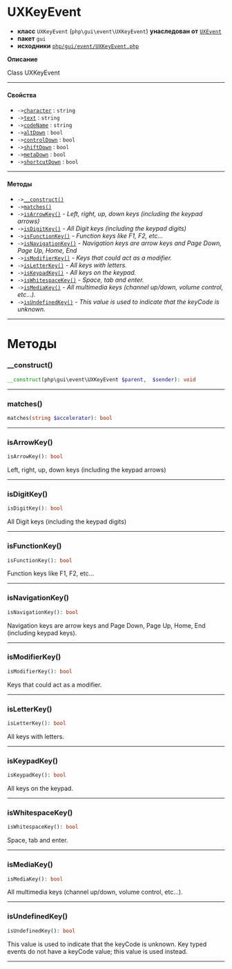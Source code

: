 # UXKeyEvent

- **класс** `UXKeyEvent` (`php\gui\event\UXKeyEvent`) **унаследован от** [`UXEvent`](api-docs/classes/php/gui/event/UXEvent.ru.md)
- **пакет** `gui`
- **исходники** [`php/gui/event/UXKeyEvent.php`](./src/main/resources/JPHP-INF/sdk/php/gui/event/UXKeyEvent.php)

**Описание**

Class UXKeyEvent

---

#### Свойства

- `->`[`character`](#prop-character) : `string`
- `->`[`text`](#prop-text) : `string`
- `->`[`codeName`](#prop-codename) : `string`
- `->`[`altDown`](#prop-altdown) : `bool`
- `->`[`controlDown`](#prop-controldown) : `bool`
- `->`[`shiftDown`](#prop-shiftdown) : `bool`
- `->`[`metaDown`](#prop-metadown) : `bool`
- `->`[`shortcutDown`](#prop-shortcutdown) : `bool`

---

#### Методы

- `->`[`__construct()`](#method-__construct)
- `->`[`matches()`](#method-matches)
- `->`[`isArrowKey()`](#method-isarrowkey) - _Left, right, up, down keys (including the keypad arrows)_
- `->`[`isDigitKey()`](#method-isdigitkey) - _All Digit keys (including the keypad digits)_
- `->`[`isFunctionKey()`](#method-isfunctionkey) - _Function keys like F1, F2, etc..._
- `->`[`isNavigationKey()`](#method-isnavigationkey) - _Navigation keys are arrow keys and Page Down, Page Up, Home, End_
- `->`[`isModifierKey()`](#method-ismodifierkey) - _Keys that could act as a modifier._
- `->`[`isLetterKey()`](#method-isletterkey) - _All keys with letters._
- `->`[`isKeypadKey()`](#method-iskeypadkey) - _All keys on the keypad._
- `->`[`isWhitespaceKey()`](#method-iswhitespacekey) - _Space, tab and enter._
- `->`[`isMediaKey()`](#method-ismediakey) - _All multimedia keys (channel up/down, volume control, etc...)._
- `->`[`isUndefinedKey()`](#method-isundefinedkey) - _This value is used to indicate that the keyCode is unknown._

---
# Методы

<a name="method-__construct"></a>

### __construct()
```php
__construct(php\gui\event\UXKeyEvent $parent,  $sender): void
```

---

<a name="method-matches"></a>

### matches()
```php
matches(string $accelerator): bool
```

---

<a name="method-isarrowkey"></a>

### isArrowKey()
```php
isArrowKey(): bool
```
Left, right, up, down keys (including the keypad arrows)

---

<a name="method-isdigitkey"></a>

### isDigitKey()
```php
isDigitKey(): bool
```
All Digit keys (including the keypad digits)

---

<a name="method-isfunctionkey"></a>

### isFunctionKey()
```php
isFunctionKey(): bool
```
Function keys like F1, F2, etc...

---

<a name="method-isnavigationkey"></a>

### isNavigationKey()
```php
isNavigationKey(): bool
```
Navigation keys are arrow keys and Page Down, Page Up, Home, End
(including keypad keys).

---

<a name="method-ismodifierkey"></a>

### isModifierKey()
```php
isModifierKey(): bool
```
Keys that could act as a modifier.

---

<a name="method-isletterkey"></a>

### isLetterKey()
```php
isLetterKey(): bool
```
All keys with letters.

---

<a name="method-iskeypadkey"></a>

### isKeypadKey()
```php
isKeypadKey(): bool
```
All keys on the keypad.

---

<a name="method-iswhitespacekey"></a>

### isWhitespaceKey()
```php
isWhitespaceKey(): bool
```
Space, tab and enter.

---

<a name="method-ismediakey"></a>

### isMediaKey()
```php
isMediaKey(): bool
```
All multimedia keys (channel up/down, volume control, etc...).

---

<a name="method-isundefinedkey"></a>

### isUndefinedKey()
```php
isUndefinedKey(): bool
```
This value is used to indicate that the keyCode is unknown.
Key typed events do not have a keyCode value; this value
is used instead.

---
